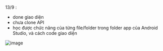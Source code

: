 
13/9 : 
+ done giao diện
+ chưa clone API
+ học được chức năng của từng file/folder trong folder app của Android Studio, và cách code giao diện

![image](https://github.com/user-attachments/assets/ce5e933e-c94b-4669-b713-f1199490302f)

